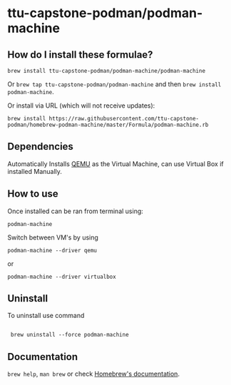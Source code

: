 # ttu-capstone-podman/podman-machine

## How do I install these formulae?
`brew install ttu-capstone-podman/podman-machine/podman-machine`

Or `brew tap ttu-capstone-podman/podman-machine` and then `brew install podman-machine`.

Or install via URL (which will not receive updates):

```
brew install https://raw.githubusercontent.com/ttu-capstone-podman/homebrew-podman-machine/master/Formula/podman-machine.rb

```
## Dependencies
Automatically Installs [QEMU](https://www.qemu.org) as the Virtual Machine, can use Virtual Box if installed Manually.

## How to use
Once installed can be ran from terminal using:

```
podman-machine

```
Switch between VM's by using 

```
podman-machine --driver qemu

```
or 

```
podman-machine --driver virtualbox

```


## Uninstall 
To uninstall use command 

```

 brew uninstall --force podman-machine

 ```

## Documentation
`brew help`, `man brew` or check [Homebrew's documentation](https://docs.brew.sh).
